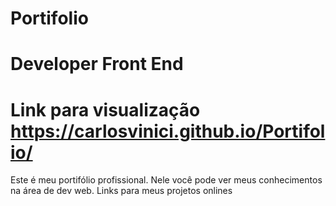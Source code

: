 # Portifolio

# Developer Front End


# Link para visualização https://carlosvinici.github.io/Portifolio/

Este é meu portifólio profissional.
Nele você pode ver meus conhecimentos na área de dev web.
Links para meus projetos onlines
